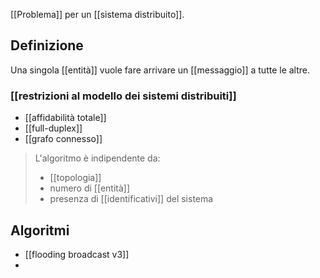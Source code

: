 [[Problema]] per un [[sistema distribuito]].

## Definizione

Una singola [[entità]] vuole fare arrivare un [[messaggio]] a tutte le altre.

### [[restrizioni al modello dei sistemi distribuiti]]

- [[affidabilità totale]]
- [[full-duplex]]
- [[grafo connesso]]

> L'algoritmo è indipendente da:
> - [[topologia]]
> - numero di [[entità]]
> - presenza di [[identificativi]] del sistema

## Algoritmi

- [[flooding broadcast v3]]
- 